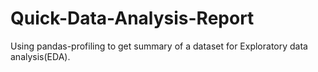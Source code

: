 # Quick-Data-Analysis-Report
Using pandas-profiling to get summary of a dataset for  Exploratory data analysis(EDA).
